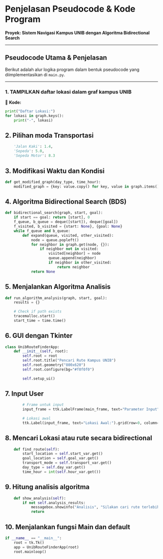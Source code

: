 # Penjelasan Pseudocode & Kode Program
**Proyek: Sistem Navigasi Kampus UNIB dengan Algoritma Bidirectional Search**

---

## Pseudocode Utama & Penjelasan

Berikut adalah alur logika program dalam bentuk pseudocode yang diimplementasikan di `main.py`.

---

### 1. TAMPILKAN daftar lokasi dalam graf kampus UNIB

📄 **Kode:**
```python
print("Daftar Lokasi:")
for lokasi in graph.keys():
    print("-", lokasi)
```

## 2. Pilihan moda Transportasi 
```python
    'Jalan Kaki': 1.4,
    'Sepeda': 5.0,
    'Sepeda Motor': 8.3
```

## 3. Modifikasi Waktu dan Kondisi
```python
def get_modified_graph(day_type, time_hour):
    modified_graph = {key: value.copy() for key, value in graph.items()}
```

## 4. Algoritma Bidirectional Search (BDS)
```python
def bidirectional_search(graph, start, goal):
    if start == goal: return [start], 0
    f_queue, b_queue = deque([start]), deque([goal])
    f_visited, b_visited = {start: None}, {goal: None}
    while f_queue and b_queue:
        def expand(queue, visited, other_visited):
            node = queue.popleft()
            for neighbor in graph.get(node, {}):
                if neighbor not in visited:
                    visited[neighbor] = node
                    queue.append(neighbor)
                    if neighbor in other_visited:
                        return neighbor
            return None
```

## 5. Menjalankan Algoritma Analisis
```python
def run_algorithm_analysis(graph, start, goal):
    results = {}
    
    # Check if path exists
    tracemalloc.start()
    start_time = time.time()
```

## 6. GUI dengan Tkinter
```python
class UnibRouteFinderApp:
    def __init__(self, root):
        self.root = root
        self.root.title("Pencari Rute Kampus UNIB")
        self.root.geometry("800x620")
        self.root.configure(bg="#f0f0f0")
        
        self.setup_ui()
```

## 7. Input User
```python
        # Frame untuk input
        input_frame = ttk.LabelFrame(main_frame, text="Parameter Input", padding="10")
        
        # Lokasi awal
        ttk.Label(input_frame, text="Lokasi Awal:").grid(row=0, column=0, sticky="w", pady=5)
```

## 8. Mencari Lokasi atau rute secara bidirectional
```python
    def find_route(self):
        start_location = self.start_var.get()
        goal_location = self.goal_var.get()
        transport_mode = self.transport_var.get()
        day_type = self.day_var.get()
        time_hour = int(self.hour_var.get())
```

## 9. Hitung analisis algoritma
```python
    def show_analysis(self):
        if not self.analysis_results:
            messagebox.showinfo("Analisis", "Silakan cari rute terlebih dahulu sebelum melihat analisis.")
            return
```

## 10. Menjalankan fungsi Main dan default
```python
if __name__ == "__main__":
    root = tk.Tk()
    app = UnibRouteFinderApp(root)
    root.mainloop()
```
